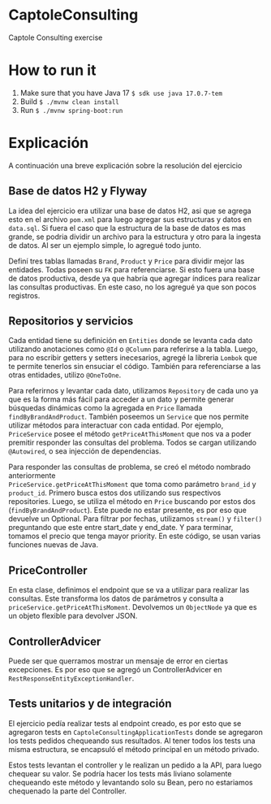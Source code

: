 # CaptoleConsulting
Captole Consulting exercise

# How to run it
1. Make sure that you have Java 17 ```$ sdk use java 17.0.7-tem```
2. Build ```$ ./mvnw clean install```
3. Run ```$ ./mvnw spring-boot:run```

# Explicación
A continuación una breve explicación sobre la resolución del ejercicio

## Base de datos H2 y Flyway
La idea del ejercicio era utilizar una base de datos H2, asi que se agrega esto en el archivo ```pom.xml``` para luego 
agregar sus estructuras y datos en ```data.sql```. Si fuera el caso que la estructura de la base de datos es mas 
grande, se podria dividir un archivo para la estructura y otro para la ingesta de datos. Al ser un ejemplo simple, 
lo agregué todo junto. 

Definí tres tablas llamadas ```Brand```, ```Product``` y ```Price``` para dividir mejor las entidades. Todas poseen 
su ```FK``` para referenciarse. Si esto fuera una base de datos productiva, desde ya que habría que agregar índices 
para realizar las consultas productivas. En este caso, no los agregué ya que son pocos registros. 

## Repositorios y servicios
Cada entidad tiene su definición en ```Entities``` donde se levanta cada dato utilizando anotaciones como ```@Id``` 
o ```@Column``` para referirse a la tabla. Luego, para no escribir getters y setters inecesarios, agregé la libreria 
```Lombok``` que te permite tenerlos sin ensuciar el código. También para referenciarse a las otras entidades, utilizo 
```@OneToOne```.

Para referirnos y levantar cada dato, utilizamos ```Repository``` de cada uno ya que es la forma más fácil para 
acceder a un dato y permite generar búsquedas dinámicas como la agregada en ```Price``` llamada 
```findByBrandAndProduct```. También poseemos un ```Service``` que nos permite utilizar métodos para interactuar con 
cada entidad. Por ejemplo, ```PriceService``` posee el método ```getPriceAtThisMoment``` que nos va a poder premitir 
responder las consultas del problema. Todos se cargan utilizando ```@Autowired```, o sea injección de dependencias.

Para responder las consultas de problema, se creó el método nombrado anteriormente  
```PriceService.getPriceAtThisMoment``` que toma como parámetro ```brand_id``` y ```product_id```. Primero busca 
estos dos utilizando sus respectivos repositories. Luego, se utiliza el método en ```Price``` buscando por estos dos 
(```findByBrandAndProduct```). Este puede no estar presente, es por eso que devuelve un Optional. Para filtrar por 
fechas, utilizamos ```stream()``` y ```filter()``` preguntando que este entre start_date y end_date. Y para terminar,
tomamos el precio que tenga mayor priority. En este código, se usan varias funciones nuevas de Java.

## PriceController
En esta clase, definimos el endpoint que se va a utilizar para realizar las consultas. Este transforma los datos de 
parámetros y consulta a ```priceService.getPriceAtThisMoment```. Devolvemos un ```ObjectNode``` ya que es un objeto 
flexible para devolver JSON. 

## ControllerAdvicer
Puede ser que querramos mostrar un mensaje de error en ciertas excepciones. Es por eso que se agregó un 
ControllerAdvicer en ```RestResponseEntityExceptionHandler```.

## Tests unitarios y de integración
El ejercicio pedía realizar tests al endpoint creado, es por esto que se agregaron tests en 
```CaptoleConsultingApplicationTests``` donde se agregaron los tests pedidos chequeando sus resultados. Al tener 
todos los tests una misma estructura, se encapsuló el método principal en un método privado. 

Estos tests levantan el controller y le realizan un pedido a la API, para luego chequear su valor. Se podría hacer 
los tests más liviano solamente chequeando este método y levantando solo su Bean, pero no estariamos chequenado la 
parte del Controller. 
